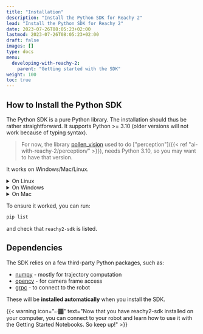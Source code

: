 ```yaml
---
title: "Installation"
description: "Install the Python SDK for Reachy 2"
lead: "Install the Python SDK for Reachy 2"
date: 2023-07-26T08:05:23+02:00
lastmod: 2023-07-26T08:05:23+02:00
draft: false
images: []
type: docs
menu:
  developing-with-reachy-2:
    parent: "Getting started with the SDK"
weight: 100
toc: true
---
```


## How to Install the Python SDK

The Python SDK is a pure Python library. The installation should thus be rather straightforward. It supports Python >= 3.10 (older versions will not work because of typing syntax). 

> For now, the library [pollen_vision](pollen-robotics/pollen-vision) used to do ["perception"]({{< ref "ai-with-reachy-2/perception/" >}}), needs Python 3.10, so you may want to have that version. 

It works on Windows/Mac/Linux.

<details>
<summary>On Linux</summary>

We recommend using [virtual environments](https://docs.python.org/3/tutorial/venv.html) for your development. They make the installation simple and avoid compatibility issues. They also come with their [pip](https://pip.pypa.io/en/stable/) command.

Inside your virtual environment, you can install the library either from PyPI or by cloning the repository:

### From PyPI

```bash
pip install reachy2-sdk
```

### From the Source

```bash
git clone https://github.com/pollen-robotics/reachy2-sdk.git
cd reachy2-sdk
pip install -e reachy2-sdk
```

</details>

<details>
<summary>On Windows</summary>

We recommend using a virtual environment, which allows you to install all the needed packages to control Reachy without conflicts with existing packages on your computer.

### Create the Virtual Environment:

1. Use Miniconda, a minimal version of the Anaconda Python distribution. Download it [here](https://www.anaconda.com/download/success): scroll down to the Miniconda Installers section and click on the Windows installer.  

    {{< img "images/sdk/getting-started/conda_install.png" 500x "miniconda">}}

2. Launch the `.exe` you just downloaded and follow the installation procedure.  

    {{< img "images/sdk/getting-started/conda_install_2.png" 500x "miniconda installer">}}

3. Open the Anaconda Powershell Prompt from your applications and type:  
    ```bash
    conda create -n <env_name> python=3.10 git
    ```
    For example:  
    ```bash
    conda create -n reachy python=3.10 git
    ```

    {{< img "images/sdk/getting-started/create_env.png" 800x "create venv">}}

4. Activate your virtual environment:
    ```bash
    conda activate <env_name>
    ```

    {{< img "images/sdk/getting-started/activate_env.png" 800x "activate venv">}}

    
### Install the SDK Client:

Inside your virtual environment, you can install the library either from PyPI or by cloning the repository:

#### From PyPI
```bash
pip install reachy2-sdk
```

#### From Source

1. Create a folder (e.g., “Dev”):
    ```bash
    mkdir Dev
    ```
2. Navigate into this folder:
    ```bash
    cd \Dev\
    ```
3. Clone the SDK repository:
    ```bash
    git clone https://github.com/pollen-robotics/reachy2-sdk.git
    ```
4. Navigate into the subfolder:
    ```bash
    cd \reachy2-sdk\
    ```
5. Install the library:
    ```bash
    pip install -e .
    ```
    This command installs all the needed packages and libraries for the SDK to work in your virtual environment.

</details>

<details>
<summary>On Mac</summary>

To be done.

</details>

To ensure it worked, you can run:
```bash
pip list
```
and check that `reachy2-sdk` is listed.

## Dependencies

The SDK relies on a few third-party Python packages, such as:

* [numpy](https://numpy.org) - mostly for trajectory computation
* [opencv](https://opencv.org) - for camera frame access
* [grpc](https://grpc.io) - to connect to the robot

These will be **installed automatically** when you install the SDK.

{{< warning icon="👉🏾" text="Now that you have reachy2-sdk installed on your computer, you can connect to your robot and learn how to use it with the Getting Started Notebooks. So keep up!" >}}
